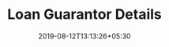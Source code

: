 ---
title: "Loan Guarantor Details"
date: 2019-08-12T13:13:26+05:30
type: "accounts"
layout: "loan-guarantor-details"

loggedin: true
userlogin: true
containernormal: true
reportinfo: true
ocfdetails: true
ocf: true
---